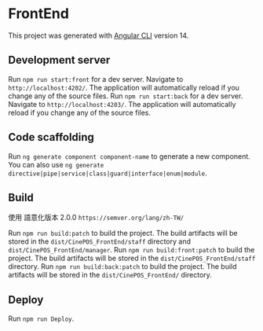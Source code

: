 # FrontEnd

This project was generated with [Angular CLI](https://github.com/angular/angular-cli) version 14.

## Development server

Run `npm run start:front` for a dev server. Navigate to `http://localhost:4202/`. The application will automatically reload if you change any of the source files.
Run `npm run start:back` for a dev server. Navigate to `http://localhost:4203/`. The application will automatically reload if you change any of the source files.

## Code scaffolding

Run `ng generate component component-name` to generate a new component. You can also use `ng generate directive|pipe|service|class|guard|interface|enum|module`.

## Build
使用 語意化版本 2.0.0 `https://semver.org/lang/zh-TW/`

Run `npm run build:patch` to build the project. The build artifacts will be stored in the `dist/CinePOS_FrontEnd/staff` directory and `dist/CinePOS_FrontEnd/manager`.
Run `npm run build:front:patch` to build the project. The build artifacts will be stored in the `dist/CinePOS_FrontEnd/staff` directory.
Run `npm run build:back:patch` to build the project. The build artifacts will be stored in the `dist/CinePOS_FrontEnd/` directory.

## Deploy

Run `npm run Deploy`.

